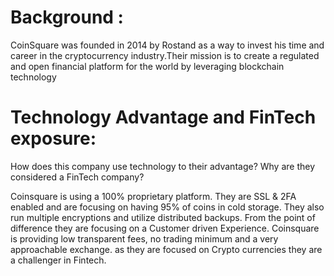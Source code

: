 # Background :
CoinSquare was founded in 2014 by Rostand as a way to invest his time and career in the cryptocurrency  industry.Their mission is to create a regulated and open financial platform for the world by       leveraging blockchain technology

# Technology Advantage and FinTech exposure:

How does this company use technology to their advantage? Why are they considered a FinTech company?

Coinsquare is using a 100% proprietary platform. They are SSL & 2FA enabled and are focusing on having 95% of coins in cold storage. They also run multiple encryptions and utilize distributed backups. From the point of difference they are focusing on a Customer driven Experience. Coinsquare is providing low transparent fees, no trading minimum and a very approachable exchange. as they are focused on Crypto currencies they are a challenger in Fintech.
